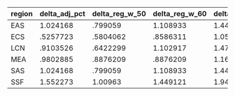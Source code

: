 |region |   delta_adj_pct |   delta_reg_w_50  |  delta_reg_w_60  |  delta_reg_w_70 |   delta_reg_w_80 |   delta_reg_w_90  |
|-----	|------------	|-----------	|-----------	|-----------	|-----------	|-----------	|
|EAS| 1.024168    |.799059    |1.108933   | 1.444374  | 1.704331  | 2.397043  |
|ECS| .5257723    | .5804062  | .8586311  | 1.056339  | 1.250893  | 1.509056  |
|LCN|  .9103526   | .6422299  | 1.102917  | 1.478872  | 1.808432  | 1.893757  |
|MEA| .9802885    | .8876209  | .8876209  | 1.163887  | 1.163887  | 2.283069 |
|SAS| 1.024168    |.799059    | 1.108933  | 1.444374  | 1.704331  | 2.397043  |
|SSF|  1.552273   | 1.00963   | 1.449121  | 1.947759  | 2.382817  | 3.651614 |
